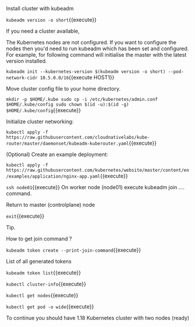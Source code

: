 Install cluster with kubeadm 


`kubeadm version -o short`{{execute}}


If you need a cluster available,

The Kubernetes nodes are not configured. If you want to configure the nodes then you'd need to run kubeadm which has been set and configured. For example, for following command will initialise the master with the latest version installed.

`kubeadm init --kubernetes-version $(kubeadm version -o short) --pod-network-cidr 10.5.0.0/16`{{execute HOST1}}

Move cluster config file to your home directory.

`mkdir -p $HOME/.kube
sudo cp -i /etc/kubernetes/admin.conf $HOME/.kube/config
sudo chown $(id -u):$(id -g) $HOME/.kube/config`{{execute}}

Initialize cluster networking:

`kubectl apply -f https://raw.githubusercontent.com/cloudnativelabs/kube-router/master/daemonset/kubeadm-kuberouter.yaml`{{execute}}

 (Optional) Create an example deployment:

 `kubectl apply -f https://raw.githubusercontent.com/kubernetes/website/master/content/en/examples/application/nginx-app.yaml`{{execute}}


`ssh node01`{{execute}}
On worker node (node01) 
execute kubeadm join .... command.

Return to master (controlplane) node

`exit`{{execute}}

Tip.

How to get join command ?

`kubeadm token create --print-join-command`{{execute}}

List of all generated tokens

`kubeadm token list`{{execute}}


`kubectl cluster-info`{{execute}}

`kubectl get nodes`{{execute}}

`kubectl get pod -o wide`{{execute}}

To continue you should have 1.18 Kubernetes cluster with two nodes (ready)
